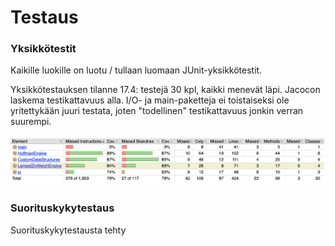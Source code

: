 # Testaus

### Yksikkötestit

Kaikille luokille on luotu / tullaan luomaan JUnit-yksikkötestit.

Yksikkötestauksen tilanne 17.4: testejä 30 kpl, kaikki menevät läpi. Jacocon laskema testikattavuus alla. I/O- ja main-paketteja ei toistaiseksi ole yritettykään juuri testata, joten "todellinen" testikattavuus jonkin verran suurempi.

![](test_coverage_17_4.png)


### Suorituskykytestaus

Suorituskykytestausta tehty 
